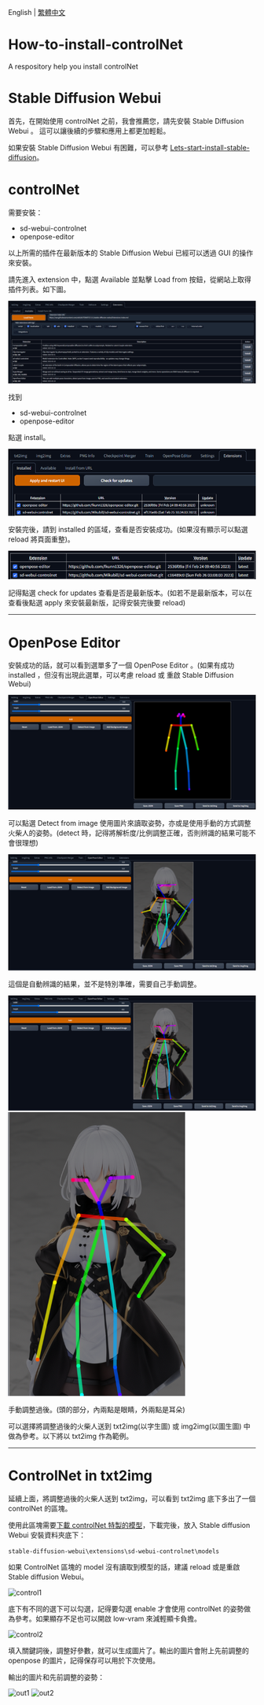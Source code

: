 English | [繁體中文](README_TCH.md)

# How-to-install-controlNet
A respository help you install controlNet

# Stable Diffusion Webui
首先，在開始使用 controlNet 之前，我會推薦您，請先安裝 Stable Diffusion Webui 。 這可以讓後續的步驟和應用上都更加輕鬆。

如果安裝 Stable Diffusion Webui 有困難，可以參考 [Lets-start-install-stable-diffusion](https://github.com/JingShing/Lets-start-install-stable-diffusion/blob/main/README.md)。

# controlNet

需要安裝：
* sd-webui-controlnet
* openpose-editor

以上所需的插件在最新版本的 Stable Diffusion Webui 已經可以透過 GUI 的操作來安裝。

請先進入 extension 中，點選 Available 並點擊 Load from 按鈕，從網站上取得插件列表。如下圖。

![ex1](image/ex1.png)

找到
* sd-webui-controlnet
* openpose-editor

點選 install。

![ex2](image/ex2.png)

安裝完後，請到 installed 的區域，查看是否安裝成功。(如果沒有顯示可以點選 reload 將頁面重整)。

![ex3](image/ex3.png)

記得點選 check for updates 查看是否是最新版本。(如若不是最新版本，可以在查看後點選 apply 來安裝最新版，記得安裝完後要 reload)

---
# OpenPose Editor
安裝成功的話，就可以看到選單多了一個 OpenPose Editor 。(如果有成功 installed ，但沒有出現此選單，可以考慮 reload 或 重啟 Stable Diffusion Webui)

![pose1](image/pose1.png)

可以點選 Detect from image 使用圖片來讀取姿勢，亦或是使用手動的方式調整火柴人的姿勢。(detect 時，記得將解析度/比例調整正確，否則辨識的結果可能不會很理想)

![pose2](image/pose2.png)

這個是自動辨識的結果，並不是特別準確，需要自己手動調整。

![pose3](image/pose3.png)
![posture](image/pose_detect.png)

手動調整過後。(頭的部分，內兩點是眼睛，外兩點是耳朵)

可以選擇將調整過後的火柴人送到 txt2img(以字生圖) 或 img2img(以圖生圖) 中做為參考。以下將以 txt2img 作為範例。

---
# ControlNet in txt2img
延續上面，將調整過後的火柴人送到 txt2img，可以看到 txt2img 底下多出了一個 controlNet 的區塊。

使用此區塊需要[下載 controlNet 特製的模型](https://huggingface.co/webui/ControlNet-modules-safetensors/blob/main/control_openpose-fp16.safetensors)，下載完後，放入 Stable diffusion Webui 安裝資料夾底下：

```stable-diffusion-webui\extensions\sd-webui-controlnet\models```

如果 ControlNet 區塊的 model 沒有讀取到模型的話，建議 reload 或是重啟 Stable diffusion Webui。

![control1](image/control1.png)

底下有不同的選下可以勾選，記得要勾選 enable 才會使用 controlNet 的姿勢做為參考。如果顯存不足也可以開啟 low-vram 來減輕顯卡負擔。

![control2](image/control2.png)

填入關鍵詞後，調整好參數，就可以生成圖片了。輸出的圖片會附上先前調整的 openpose 的圖片，記得保存可以用於下次使用。

輸出的圖片和先前調整的姿勢：

![out1](image/out_image.png)
![out2](image/out_pose.png)
